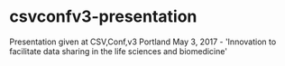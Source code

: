 # csvconfv3-presentation
Presentation given at CSV,Conf,v3 Portland May 3, 2017 - 'Innovation to facilitate data sharing in the life sciences and biomedicine'
